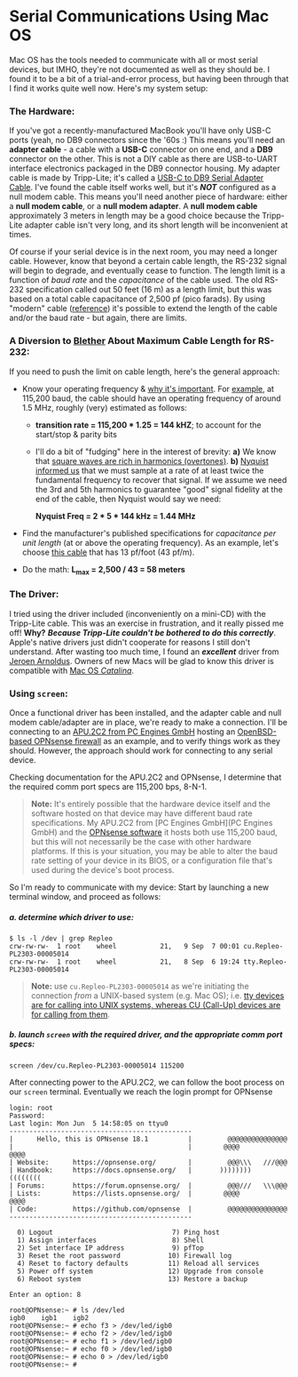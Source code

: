 # Serial Communications Using Mac OS

Mac OS has the tools needed to communicate with all or most serial devices, but IMHO, they're not documented as well as they should be. I found it to be a bit of a trial-and-error process, but having been through that I find it works quite well now. Here's my system setup: 

### The Hardware:

If you've got a recently-manufactured MacBook you'll have only USB-C ports (yeah, no DB9 connectors since the '60s :)   This means you'll need an **adapter cable** - a cable with a **USB-C** connector on one end, and a **DB9** connector on the other. This is not a DIY cable as there are USB-to-UART interface electronics packaged in the DB9 connector housing. My adapter cable is made by Tripp-Lite; it's called a [USB-C to DB9 Serial Adapter Cable](https://www.tripplite.com/usb-c-to-db9-serial-adapter-cable-male-male-5-ft~U209005C). I've found the cable itself works well, but it's ***NOT*** configured as a null modem cable. This means you'll need another piece of hardware: either a **null modem cable**, or a **null modem adapter**. A **null modem cable** approximately 3 meters in length may be a good choice because the Tripp-Lite adapter cable isn't very long, and its short length will be inconvenient at times. 

Of course if your serial device is in the next room, you may need a longer cable. However, know that beyond a certain cable length, the RS-232 signal will begin to degrade, and eventually cease to function. The length limit is a function of *baud rate* and the *capacitance* of the cable used. The old RS-232 specification called out 50 feet (16 m) as a length limit, but this was based on a total cable capacitance of 2,500 pf (pico farads). By using "modern" cable ([reference](https://www.quabbin.com/tech-briefs/why-cable-capacitance-important-electronic-applications)) it's possible to extend the length of the cable and/or the baud rate - but again, there are limits. 

### A Diversion to [Blether](https://www.thefreedictionary.com/blether) About Maximum Cable Length for RS-232:

If you need to push the limit on cable length, here's the general approach: 

- Know your operating frequency & [why it's important](https://www.eetimes.com/getting-the-most-out-of-your-twisted-pair-cable/#). For <u>example</u>, at 115,200 baud, the cable should have an operating frequency of around 1.5 MHz, roughly (very) estimated as follows: 

   - **transition rate = 115,200 * 1.25 = 144 kHZ**; to account for the start/stop & parity bits 

   - I'll do a bit of "fudging" here in the interest of brevity: **a)** We know that [square waves are rich in harmonics (overtones)](http://www.informit.com/articles/article.aspx?p=1374896&seqNum=7). **b)** [Nyquist informed us](http://microscopy.berkeley.edu/courses/dib/sections/02Images/sampling.html) that we must sample at a rate of at least twice the fundamental frequency to recover that signal. If we assume we need the 3rd and 5th harmonics to guarantee "good" signal fidelity at the end of the cable, then Nyquist would say we need: 

      **Nyquist Freq = 2 * 5 * 144 kHz = 1.44 MHz**  

- Find the manufacturer's published specifications for *capacitance per unit length* (at or above the operating frequency). As an example, let's choose [this cable](https://www.quabbin.com/products/general-purpose-wire-cable/multipair/rs-232/8508) that has 13 pf/foot (43 pf/m). 

- Do the math: **L<sub>max</sub> = 2,500 / 43 = 58 meters**  

### The Driver:

I tried using the driver included (inconveniently on a mini-CD) with the Tripp-Lite cable. This was an exercise in frustration, and it really pissed me off! **Why?** ***Because Tripp-Lite couldn't be bothered to do this correctly***. Apple's native drivers just didn't cooperate for reasons I still don't understand. After wasting too much time, I found an ***excellent*** driver from [Jeroen Arnoldus](https://www.mac-usb-serial.com/). Owners of new Macs will be glad to know this driver is compatible with [Mac OS *Catalina*](https://en.wikipedia.org/wiki/MacOS_Catalina). 

### Using `screen`:

Once a functional driver has been installed, and the adapter cable and null modem cable/adapter are in place, we're ready to make a connection. I'll be connecting to an [APU.2C2 from PC Engines GmbH](https://www.pcengines.ch/apu2.htm) hosting an [OpenBSD-based OPNsense firewall](https://opnsense.org/) as an example, and to verify things work as they should. However, the approach should work for connecting to any serial device. 

Checking documentation for the APU.2C2 and OPNsense, I determine that the required comm port specs are 115,200 bps, 8-N-1. 

> **Note:** It's entirely possible that the hardware device itself and the software hosted on that device may have different baud rate specifications. My APU.2C2 from [PC Engines GmbH](PC Engines GmbH) and the [OPNsense software](https://opnsense.org/) it hosts both use 115,200 baud, but this will not necessarily be the case with other hardware platforms. If this is your situation, you may be able to alter the baud rate setting of your device in its BIOS, or a configuration file that's used during the device's boot process. 

So I'm ready to communicate with my device: Start by launching a new terminal window, and proceed as follows: 

##### a. determine which driver to use:

```
$ ls -l /dev | grep Repleo
crw-rw-rw-  1 root    wheel           21,   9 Sep  7 00:01 cu.Repleo-PL2303-00005014
crw-rw-rw-  1 root    wheel           21,   8 Sep  6 19:24 tty.Repleo-PL2303-00005014
```

>  **Note:** use `cu.Repleo-PL2303-00005014` as we're initiating the connection *from* a UNIX-based system (e.g. Mac OS); i.e. [tty devices are for calling into UNIX systems, whereas CU (Call-Up) devices are for calling from them](https://pbxbook.com/other/mac-tty.html).

##### b. launch `screen` with the required driver, and the appropriate comm port specs:

```
screen /dev/cu.Repleo-PL2303-00005014 115200
```

After connecting power to the APU.2C2, we can follow the boot process on our `screen` terminal. Eventually we reach the login prompt for OPNsense



```
login: root
Password:
Last login: Mon Jun  5 14:58:05 on ttyu0
----------------------------------------------
|      Hello, this is OPNsense 18.1          |         @@@@@@@@@@@@@@@
|                                            |        @@@@         @@@@
| Website:      https://opnsense.org/        |         @@@\\\   ///@@@
| Handbook:     https://docs.opnsense.org/   |       ))))))))   ((((((((
| Forums:       https://forum.opnsense.org/  |         @@@///   \\\@@@
| Lists:        https://lists.opnsense.org/  |        @@@@         @@@@
| Code:         https://github.com/opnsense  |         @@@@@@@@@@@@@@@
----------------------------------------------

  0) Logout                              7) Ping host
  1) Assign interfaces                   8) Shell
  2) Set interface IP address            9) pfTop
  3) Reset the root password            10) Firewall log
  4) Reset to factory defaults          11) Reload all services
  5) Power off system                   12) Upgrade from console
  6) Reboot system                      13) Restore a backup

Enter an option: 8

root@OPNsense:~ # ls /dev/led
igb0    igb1    igb2
root@OPNsense:~ # echo f3 > /dev/led/igb0
root@OPNsense:~ # echo f2 > /dev/led/igb0
root@OPNsense:~ # echo f1 > /dev/led/igb0
root@OPNsense:~ # echo f0 > /dev/led/igb0
root@OPNsense:~ # echo 0 > /dev/led/igb0
root@OPNsense:~ # 
```

